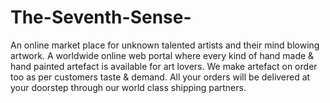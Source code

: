 # The-Seventh-Sense-
An online market place for unknown talented artists and their mind blowing artwork. A worldwide online web portal where every kind of hand made &amp; hand painted artefact is available for art lovers. We make artefact on order too as per customers taste &amp; demand. All your orders will be delivered at your doorstep through our world class shipping partners.
